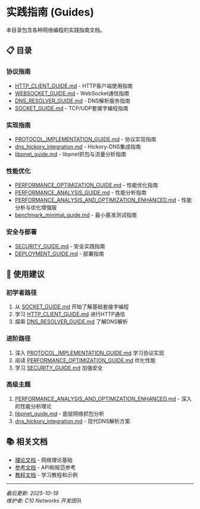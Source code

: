 # 实践指南 (Guides)

本目录包含各种网络编程的实践指南文档。

## 📋 目录

### 协议指南

- [HTTP_CLIENT_GUIDE.md](HTTP_CLIENT_GUIDE.md) - HTTP客户端使用指南
- [WEBSOCKET_GUIDE.md](WEBSOCKET_GUIDE.md) - WebSocket通信指南
- [DNS_RESOLVER_GUIDE.md](DNS_RESOLVER_GUIDE.md) - DNS解析服务指南
- [SOCKET_GUIDE.md](SOCKET_GUIDE.md) - TCP/UDP套接字编程指南

### 实现指南

- [PROTOCOL_IMPLEMENTATION_GUIDE.md](PROTOCOL_IMPLEMENTATION_GUIDE.md) - 协议实现指南
- [dns_hickory_integration.md](dns_hickory_integration.md) - Hickory-DNS集成指南
- [libpnet_guide.md](libpnet_guide.md) - libpnet抓包与流量分析指南

### 性能优化

- [PERFORMANCE_OPTIMIZATION_GUIDE.md](PERFORMANCE_OPTIMIZATION_GUIDE.md) - 性能优化指南
- [PERFORMANCE_ANALYSIS_GUIDE.md](PERFORMANCE_ANALYSIS_GUIDE.md) - 性能分析指南
- [PERFORMANCE_ANALYSIS_AND_OPTIMIZATION_ENHANCED.md](PERFORMANCE_ANALYSIS_AND_OPTIMIZATION_ENHANCED.md) - 性能分析与优化增强版
- [benchmark_minimal_guide.md](benchmark_minimal_guide.md) - 最小基准测试指南

### 安全与部署

- [SECURITY_GUIDE.md](SECURITY_GUIDE.md) - 安全实践指南
- [DEPLOYMENT_GUIDE.md](DEPLOYMENT_GUIDE.md) - 部署指南

## 🎯 使用建议

### 初学者路径

1. 从 [SOCKET_GUIDE.md](SOCKET_GUIDE.md) 开始了解基础套接字编程
2. 学习 [HTTP_CLIENT_GUIDE.md](HTTP_CLIENT_GUIDE.md) 进行HTTP通信
3. 探索 [DNS_RESOLVER_GUIDE.md](DNS_RESOLVER_GUIDE.md) 了解DNS解析

### 进阶路径

1. 深入 [PROTOCOL_IMPLEMENTATION_GUIDE.md](PROTOCOL_IMPLEMENTATION_GUIDE.md) 学习协议实现
2. 阅读 [PERFORMANCE_OPTIMIZATION_GUIDE.md](PERFORMANCE_OPTIMIZATION_GUIDE.md) 优化性能
3. 学习 [SECURITY_GUIDE.md](SECURITY_GUIDE.md) 加强安全

### 高级主题

1. [PERFORMANCE_ANALYSIS_AND_OPTIMIZATION_ENHANCED.md](PERFORMANCE_ANALYSIS_AND_OPTIMIZATION_ENHANCED.md) - 深入的性能分析理论
2. [libpnet_guide.md](libpnet_guide.md) - 底层网络抓包分析
3. [dns_hickory_integration.md](dns_hickory_integration.md) - 现代DNS解析方案

## 📚 相关文档

- [理论文档](../theory/) - 网络理论基础
- [参考文档](../references/) - API和规范参考
- [教程文档](../tutorials/) - 学习教程和示例

---

*最后更新: 2025-10-19*  
*维护者: C10 Networks 开发团队*
